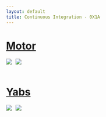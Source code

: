```yaml
---
layout: default
title: Continuous Integration - 0X1A
---
```


<div class="row">
    <div class="col-lg-12 section">
	<h1 class="section-heading"><a href="{{ site.url }}/ci/motor">Motor</a></h1>
	<a href="{{ site.url }}/ci/motor"><img style="float:left; padding-right:10px" src="{{ site.url }}/img/motor-build.png"><img style="float:left" src="{{ site.url }}/img/motor-coverage.png"></a></br></br>
	<h1 class="section-heading"><a href="{{ site.url }}/ci/yabs">Yabs</a></h1>
	<a href="{{ site.url }}/ci/yabs"><img style="float:left; padding-right:10px" src="{{ site.url }}/img/yabs-build.png"><img style="float:left" src="{{ site.url }}/img/yabs-coverage.png"></a></br></br>
    </div>
</div>
